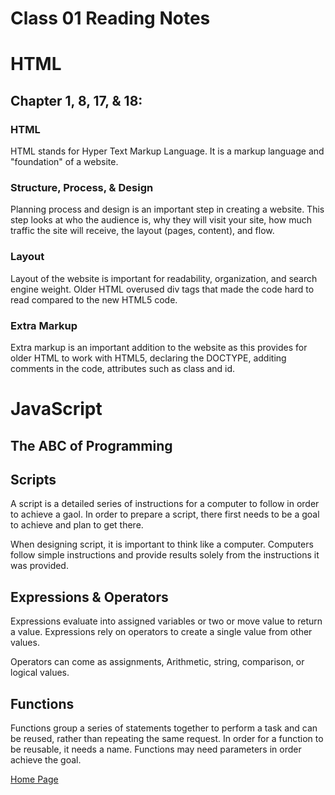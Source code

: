 # Class 01 Reading Notes

# HTML

## Chapter 1, 8, 17, & 18:

### HTML
HTML stands for Hyper Text Markup Language. It is a markup language and "foundation" of a website. 

### Structure, Process, & Design
Planning process and design is an important step in creating a website. This step looks at who the audience is, why they will visit your site, how much traffic the site will receive, the layout (pages, content), and flow. 

### Layout
Layout of the website is important for readability, organization, and search engine weight. Older HTML overused div tags that made the code hard to read compared to the new HTML5 code. 

### Extra Markup
Extra markup is an important addition to the website as this provides for older HTML to work with HTML5, declaring the DOCTYPE, additing comments in the code, attributes such as class and id. 

# JavaScript

## The ABC of Programming 

## Scripts
A script is a detailed series of instructions for a computer to follow in order to achieve a gaol. In order to prepare a script, there first needs to be a goal to achieve and plan to get there. 

When designing script, it is important to think like a computer. Computers follow simple instructions and provide results solely from the instructions it was provided.

## Expressions & Operators
Expressions evaluate into assigned variables or two or move value to return a value. Expressions rely on operators to create a single value from other values.

Operators can come as assignments, Arithmetic, string, comparison, or logical values. 

## Functions
Functions group a series of statements together to perform a task and can be reused, rather than repeating the same request. In order for a function to be reusable, it needs a name. Functions may need parameters in order achieve the goal. 

[Home Page](README.md)